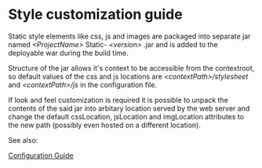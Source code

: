 # Style customization guide

Static style elements like css, js and images are packaged into separate jar named
_\<ProjectName\>_ Static- _\<version\>_ .jar and is added to the deployable 
war during the build time.

Structure of the jar allows it's context to be accessible from the contextroot, so 
default values of the css and js locations are 
*\<contextPath\>/stylesheet* and *\<contextPath\>/js* in the configuration file.

If look and feel customization is required it is possible to unpack the contents of
the said jar into arbitary location served by the web server and change the default 
cssLocation, jsLocation and imgLocation attributes to the new path (possibly even 
hosted on a different location).

See also:

[Configuration Guide](https://www.google.com)
